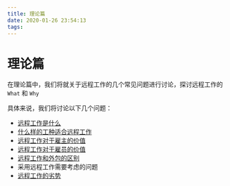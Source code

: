 ```yaml
---
title: 理论篇
date: 2020-01-26 23:54:13
tags:
---
```

# 理论篇

在理论篇中，我们将就关于远程工作的几个常见问题进行讨论，探讨远程工作的 `What` 和 `Why`

具体来说，我们将讨论以下几个问题：

- [远程工作是什么](/what-is-remote)
- [什么样的工种适合远程工作](/jobs)
- [远程工作对于雇主的价值](/value-to-employers)
- [远程工作对于雇员的价值](/value-to-employees)
- [远程工作和外包的区别](/compared-with-outsource-project)
- 采用远程工作需要考虑的问题
- [远程工作的劣势](/disadvantage)	